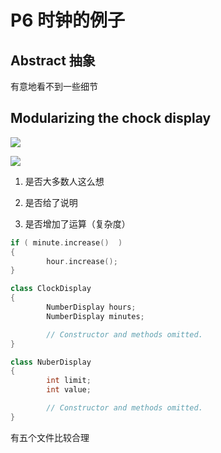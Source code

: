 # P6 时钟的例子

## Abstract 抽象

有意地看不到一些细节

## Modularizing the chock display

![](C:\Users\chris.tian\Documents\work\CPP-leaning\pic\Snipaste_2024-03-04_22-12-23.png)

![](C:\Users\chris.tian\Documents\work\CPP-leaning\pic\Snipaste_2024-03-04_22-13-19.png)



1. 是否大多数人这么想

2. 是否给了说明

3. 是否增加了运算（复杂度）

```cpp
if ( minute.increase()  )
{
        hour.increase();
}

class ClockDisplay
{
        NumberDisplay hours;
        NumberDisplay minutes;

        // Constructor and methods omitted.
}

class NuberDisplay
{
        int limit;
        int value;

        // Constructor and methods omitted.
}
```

有五个文件比较合理
